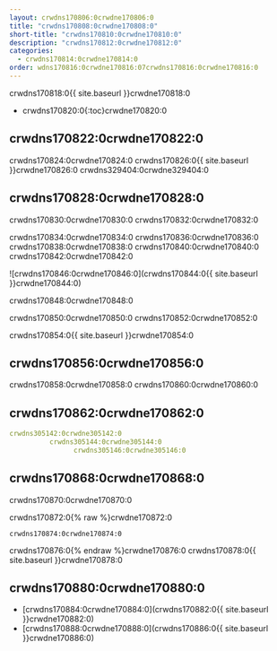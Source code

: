 ```yaml
---
layout: crwdns170806:0crwdne170806:0
title: "crwdns170808:0crwdne170808:0"
short-title: "crwdns170810:0crwdne170810:0"
description: "crwdns170812:0crwdne170812:0"
categories:
  - crwdns170814:0crwdne170814:0
order: wdns170816:0crwdne170816:07crwdns170816:0crwdne170816:0
---
```


crwdns170818:0{{ site.baseurl }}crwdne170818:0

- crwdns170820:0{:toc}crwdne170820:0

## crwdns170822:0crwdne170822:0

crwdns170824:0crwdne170824:0 crwdns170826:0{{ site.baseurl }}crwdne170826:0 crwdns329404:0crwdne329404:0

## crwdns170828:0crwdne170828:0

crwdns170830:0crwdne170830:0 crwdns170832:0crwdne170832:0

crwdns170834:0crwdne170834:0 crwdns170836:0crwdne170836:0 crwdns170838:0crwdne170838:0 crwdns170840:0crwdne170840:0 crwdns170842:0crwdne170842:0

![crwdns170846:0crwdne170846:0](crwdns170844:0{{ site.baseurl }}crwdne170844:0)

crwdns170848:0crwdne170848:0

crwdns170850:0crwdne170850:0 crwdns170852:0crwdne170852:0

crwdns170854:0{{ site.baseurl }}crwdne170854:0

## crwdns170856:0crwdne170856:0

crwdns170858:0crwdne170858:0 crwdns170860:0crwdne170860:0

## crwdns170862:0crwdne170862:0

```yaml
crwdns305142:0crwdne305142:0
          crwdns305144:0crwdne305144:0
                crwdns305146:0crwdne305146:0
```

## crwdns170868:0crwdne170868:0

crwdns170870:0crwdne170870:0

crwdns170872:0{% raw %}crwdne170872:0

    crwdns170874:0crwdne170874:0
    

crwdns170876:0{% endraw %}crwdne170876:0 crwdns170878:0{{ site.baseurl }}crwdne170878:0

## crwdns170880:0crwdne170880:0

- [crwdns170884:0crwdne170884:0](crwdns170882:0{{ site.baseurl }}crwdne170882:0)
- [crwdns170888:0crwdne170888:0](crwdns170886:0{{ site.baseurl }}crwdne170886:0)